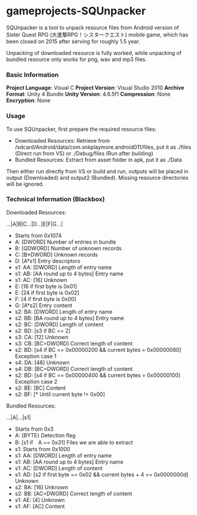 # gameprojects-SQUnpacker

SQUnpacker is a tool to unpack resource files from Android version of Sister Quest RPG (大進撃RPG！シスタークエスト) mobile game,
which has been closed on 2015 after serving for roughly 1.5 year.

Unpacking of downloaded resource is fully worked, while unpacking of bundled resource only works for png, wav and mp3 files.

### Basic Information

**Project Language**: Visual C
**Project Version**: Visual Studio 2010
**Archive Format**: Unity 4 Bundle
**Unity Version**: 4.6.5f1
**Compression**: None
**Encryption**: None

### Usage

To use SQUnpacker, first prepare the required resource files:
* Downloaded Resources: Retrieve from /sdcard/Android/data/com.snkplaymore.android011/files, put it as ./files (Direct run from VS) or ./Debug/files (Run after building)
* Bundled Resources: Extract from asset folder in apk, put it as ./Data

Then either run directly from VS or build and run, outputs will be placed in output (Downloaded) and output2 (Bundled). Missing resource directories will be ignored.

### Technical Information (Blackbox)

Downloaded Resources:

...|A|B|C...|D...|E|F|G...|

* Starts from 0x1074
* A: [DWORD] Number of entries in bundle
* B: [QDWORD] Number of unknown records
* C: [B*DWORD] Unknown records
* D: [A*s1] Entry descriptors
* s1: AA: [DWORD] Length of entry name
* s1: AB: [AA round up to 4 bytes] Entry name
* s1: AC: [16] Unknown
* E: [16 if first byte is 0x01]
* E: [24 if first byte is 0x02]
* F: [4 if first byte is 0x00]
* G: [A*s2] Entry content
* s2: BA: [DWORD] Length of entry name
* s2: BB: [BA round up to 4 bytes] Entry name
* s2: BC: [DWORD] Length of content
* s2: BD: [s3 if BC == 2]
* s3: CA: [12] Unknown
* s3: CB: [BC=DWORD] Correct length of content
* s2: BD: [s4 if BC == 0x00000200 && current bytes = 0x00000080] Exception case 1
* s4: DA: [48] Unknown
* s4: DB: [BC=DWORD] Correct length of content
* s2: BD: [s4 if BC == 0x00000400 && current bytes = 0x00000100] Exception case 2
* s2: BE: [BC] Content
* s2: BF: [* Until current byte != 0x00]


Bundled Resources:

...|A|...|s1|

* Starts from 0x3
* A: [BYTE} Detection flag
* B: [s1 if　A == 0x31] Files we are able to extract
* s1: Starts from 0x1000
* s1: AA: [DWORD] Length of entry name
* s1: AB: [AA round up to 4 bytes] Entry name
* s1: AC: [DWORD] Length of content
* s1: AD: [s2 if first byte == 0x02 && current bytes + 4 == 0x0000000d] Unknown
* s2: BA: [16] Unknown
* s2: BB: [AC=DWORD] Correct length of content
* s1: AE: [4] Unknown
* s1: AF: [AC] Content
